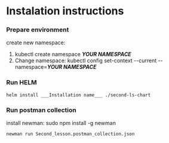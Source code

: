 # Instalation instructions

### Prepare environment
create new namespace:
1. kubectl create namespace ___YOUR NAMESPACE___
2. Change namespace: kubectl config set-context --current --namespace=___YOUR NAMESPACE___

### Run HELM
```
helm install ___Installation name___ ./second-ls-chart
```

### Run postman collection
install newman: sudo npm install -g newman
```
newman run Second_lesson.postman_collection.json
```
